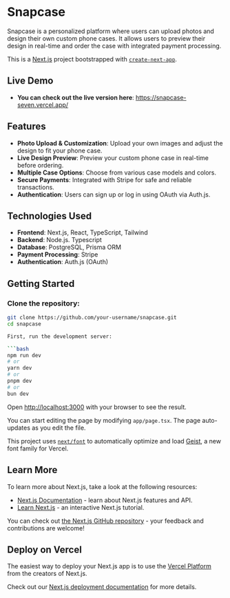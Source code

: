 # Snapcase

Snapcase is a personalized platform where users can upload photos and design their own custom phone cases. It allows users to preview their design in real-time and order the case with integrated payment processing.

This is a [Next.js](https://nextjs.org) project bootstrapped with [`create-next-app`](https://nextjs.org/docs/app/api-reference/cli/create-next-app).

## Live Demo
- **You can check out the live version here**: https://snapcase-seven.vercel.app/

## Features

- **Photo Upload & Customization**: Upload your own images and adjust the design to fit your phone case.
- **Live Design Preview**: Preview your custom phone case in real-time before ordering.
- **Multiple Case Options**: Choose from various case models and colors.
- **Secure Payments**: Integrated with Stripe for safe and reliable transactions.
- **Authentication**: Users can sign up or log in using OAuth via Auth.js.

## Technologies Used

- **Frontend**: Next.js, React, TypeScript, Tailwind
- **Backend**: Node.js. Typescript
- **Database**: PostgreSQL, Prisma ORM
- **Payment Processing**: Stripe
- **Authentication**: Auth.js (OAuth)

## Getting Started

### Clone the repository:

```bash
git clone https://github.com/your-username/snapcase.git
cd snapcase

First, run the development server:

```bash
npm run dev
# or
yarn dev
# or
pnpm dev
# or
bun dev
```

Open [http://localhost:3000](http://localhost:3000) with your browser to see the result.

You can start editing the page by modifying `app/page.tsx`. The page auto-updates as you edit the file.

This project uses [`next/font`](https://nextjs.org/docs/app/building-your-application/optimizing/fonts) to automatically optimize and load [Geist](https://vercel.com/font), a new font family for Vercel.

## Learn More

To learn more about Next.js, take a look at the following resources:

- [Next.js Documentation](https://nextjs.org/docs) - learn about Next.js features and API.
- [Learn Next.js](https://nextjs.org/learn) - an interactive Next.js tutorial.

You can check out [the Next.js GitHub repository](https://github.com/vercel/next.js) - your feedback and contributions are welcome!

## Deploy on Vercel

The easiest way to deploy your Next.js app is to use the [Vercel Platform](https://vercel.com/new?utm_medium=default-template&filter=next.js&utm_source=create-next-app&utm_campaign=create-next-app-readme) from the creators of Next.js.

Check out our [Next.js deployment documentation](https://nextjs.org/docs/app/building-your-application/deploying) for more details.
